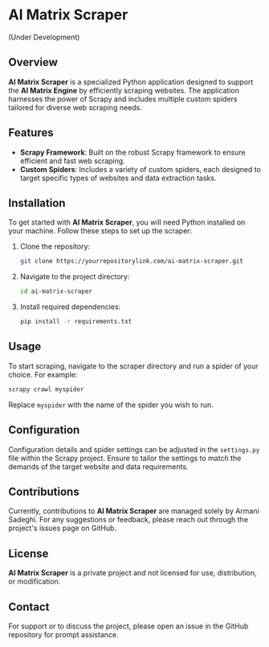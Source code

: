 # AI Matrix Scraper

(Under Development)

## Overview
**AI Matrix Scraper** is a specialized Python application designed to support the **AI Matrix Engine** by efficiently scraping websites. The application harnesses the power of Scrapy and includes multiple custom spiders tailored for diverse web scraping needs.

## Features
- **Scrapy Framework**: Built on the robust Scrapy framework to ensure efficient and fast web scraping.
- **Custom Spiders**: Includes a variety of custom spiders, each designed to target specific types of websites and data extraction tasks.

## Installation
To get started with **AI Matrix Scraper**, you will need Python installed on your machine. Follow these steps to set up the scraper:

1. Clone the repository:
   ```bash
   git clone https://yourrepositorylink.com/ai-matrix-scraper.git
   ```
2. Navigate to the project directory:
   ```bash
   cd ai-matrix-scraper
   ```
3. Install required dependencies:
   ```bash
   pip install -r requirements.txt
   ```

## Usage
To start scraping, navigate to the scraper directory and run a spider of your choice. For example:
```bash
scrapy crawl myspider
```
Replace `myspider` with the name of the spider you wish to run.

## Configuration
Configuration details and spider settings can be adjusted in the `settings.py` file within the Scrapy project. Ensure to tailor the settings to match the demands of the target website and data requirements.

## Contributions
Currently, contributions to **AI Matrix Scraper** are managed solely by Armani Sadeghi. For any suggestions or feedback, please reach out through the project's issues page on GitHub.

## License
**AI Matrix Scraper** is a private project and not licensed for use, distribution, or modification.

## Contact
For support or to discuss the project, please open an issue in the GitHub repository for prompt assistance.
